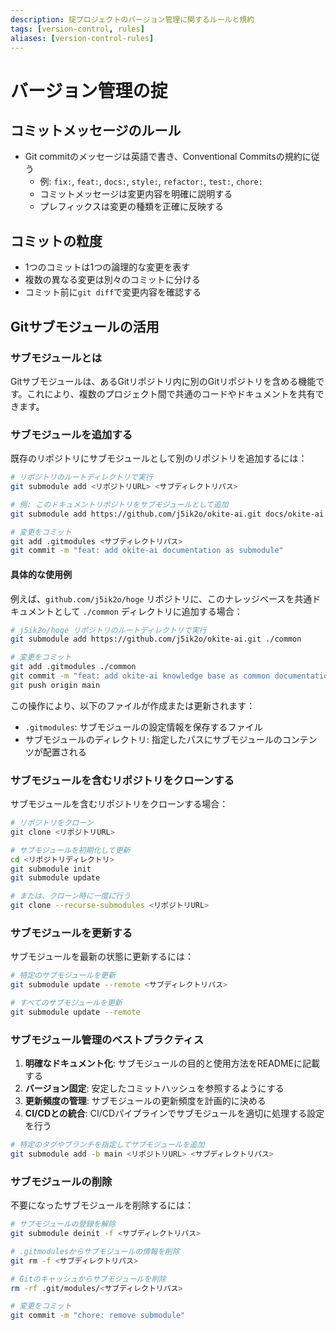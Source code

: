 ```yaml
---
description: 掟プロジェクトのバージョン管理に関するルールと規約
tags: [version-control, rules]
aliases: [version-control-rules]
---
```


# バージョン管理の掟

## コミットメッセージのルール

- Git commitのメッセージは英語で書き、Conventional Commitsの規約に従う
  - 例: `fix:`, `feat:`, `docs:`, `style:`, `refactor:`, `test:`, `chore:`
  - コミットメッセージは変更内容を明確に説明する
  - プレフィックスは変更の種類を正確に反映する

## コミットの粒度

- 1つのコミットは1つの論理的な変更を表す
- 複数の異なる変更は別々のコミットに分ける
- コミット前に`git diff`で変更内容を確認する

## Gitサブモジュールの活用

### サブモジュールとは

Gitサブモジュールは、あるGitリポジトリ内に別のGitリポジトリを含める機能です。これにより、複数のプロジェクト間で共通のコードやドキュメントを共有できます。

### サブモジュールを追加する

既存のリポジトリにサブモジュールとして別のリポジトリを追加するには：

```bash
# リポジトリのルートディレクトリで実行
git submodule add <リポジトリURL> <サブディレクトリパス>

# 例: このドキュメントリポジトリをサブモジュールとして追加
git submodule add https://github.com/j5ik2o/okite-ai.git docs/okite-ai

# 変更をコミット
git add .gitmodules <サブディレクトリパス>
git commit -m "feat: add okite-ai documentation as submodule"
```

#### 具体的な使用例

例えば、`github.com/j5ik2o/hoge` リポジトリに、このナレッジベースを共通ドキュメントとして `./common` ディレクトリに追加する場合：

```bash
# j5ik2o/hoge リポジトリのルートディレクトリで実行
git submodule add https://github.com/j5ik2o/okite-ai.git ./common

# 変更をコミット
git add .gitmodules ./common
git commit -m "feat: add okite-ai knowledge base as common documentation"
git push origin main
```

この操作により、以下のファイルが作成または更新されます：

- `.gitmodules`: サブモジュールの設定情報を保存するファイル
- サブモジュールのディレクトリ: 指定したパスにサブモジュールのコンテンツが配置される

### サブモジュールを含むリポジトリをクローンする

サブモジュールを含むリポジトリをクローンする場合：

```bash
# リポジトリをクローン
git clone <リポジトリURL>

# サブモジュールを初期化して更新
cd <リポジトリディレクトリ>
git submodule init
git submodule update

# または、クローン時に一度に行う
git clone --recurse-submodules <リポジトリURL>
```

### サブモジュールを更新する

サブモジュールを最新の状態に更新するには：

```bash
# 特定のサブモジュールを更新
git submodule update --remote <サブディレクトリパス>

# すべてのサブモジュールを更新
git submodule update --remote
```

### サブモジュール管理のベストプラクティス

1. **明確なドキュメント化**: サブモジュールの目的と使用方法をREADMEに記載する
2. **バージョン固定**: 安定したコミットハッシュを参照するようにする
3. **更新頻度の管理**: サブモジュールの更新頻度を計画的に決める
4. **CI/CDとの統合**: CI/CDパイプラインでサブモジュールを適切に処理する設定を行う

```bash
# 特定のタグやブランチを指定してサブモジュールを追加
git submodule add -b main <リポジトリURL> <サブディレクトリパス>
```

### サブモジュールの削除

不要になったサブモジュールを削除するには：

```bash
# サブモジュールの登録を解除
git submodule deinit -f <サブディレクトリパス>

# .gitmodulesからサブモジュールの情報を削除
git rm -f <サブディレクトリパス>

# Gitのキャッシュからサブモジュールを削除
rm -rf .git/modules/<サブディレクトリパス>

# 変更をコミット
git commit -m "chore: remove submodule"
```
